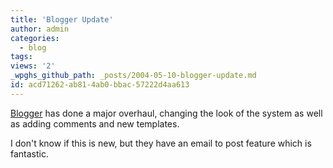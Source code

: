 ```yaml
---
title: 'Blogger Update'
author: admin
categories:
  - blog
tags: 
views: '2'
_wpghs_github_path: _posts/2004-05-10-blogger-update.md
id: acd71262-ab81-4ab0-bbac-57222d4aa613
---
```

<p><a href="http://www.blogger.com">Blogger</a> has done a major overhaul, changing the look of the system as well as adding comments and new templates.</p>
<p>I don't know if this is new, but they have an email to post feature which is fantastic.</p>
